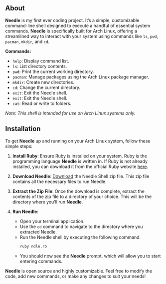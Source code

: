 ## About

**Needle** is my first ever coding project. It’s a simple, customizable command-line shell designed to execute a handful of essential system commands. **Needle** is specifically built for Arch Linux, offering a streamlined way to interact with your system using commands like `ls`, `pwd`, `pacman`, `mkdir`, and `cd`.

**Commands:**
- `help`: Display command list.
- `ls`: List directory contents.
- `pwd`: Print the current working directory.
- `pacman`: Manage packages using the Arch Linux package manager.
- `mkdir`: Create new directories.
- `cd`: Change the current directory.
- `exit`: Exit the Needle shell.
- `exit`: Exit the Needle shell.
- `cat`: Read or write to folders.
  
*Note: This shell is intended for use on Arch Linux systems only.*

## Installation

To get **Needle** up and running on your Arch Linux system, follow these simple steps:

1. **Install Ruby**: Ensure Ruby is installed on your system. Ruby is the programming language **Needle** is written in. If Ruby is not already installed, you can download it from the official Ruby website [here](https://www.ruby-lang.org/en/downloads/).

2. **Download Needle**: [Download](https://github.com/DayreaverDoesThings/Needle-Shell/archive/refs/heads/main.zip) the Needle Shell zip file. This zip file contains all the necessary files to run Needle.

3. **Extract the Zip File**: Once the download is complete, extract the contents of the zip file to a directory of your choice. This will be the directory where you’ll run **Needle**.

4. **Run Needle**:
    - Open your terminal application.
    - Use the `cd` command to navigate to the directory where you extracted Needle.
    - Run the Needle shell by executing the following command:
      ```bash
      ruby ndle.rb
      ```
    - You should now see the **Needle** prompt, which will allow you to start entering commands.

**Needle** is open source and highly customizable. Feel free to modify the code, add new commands, or make any changes to suit your needs!
